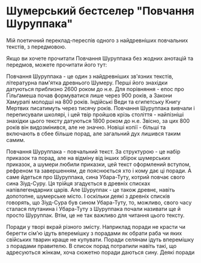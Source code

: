 # Шумерський бестселер "Повчання Шуруппака"

Мій поетичний переклад-переспів одного з найдревніших повчальних текстів, з передмовою.

Якщо ви хочете прочитати Повчання Шуруппака без жодних анотацій та передмов, можете прочитати його тут:



Повчання Шуруппака - це один з найдревніших зв'язних текстів, літературна пам'ятка древнього Шумеру. Перші його знахідки датуються приблизно 2600 роком до н.е. Для порівняння - епос про Ґільґамеша почав формуватися лише через 900 років, а Закони Хамурапі молодші на 800 років. Індійські Веди та єгипетську Книгу Мертвих писатимуть через тисячу років. Повчання Шуруппака вивчали і переписували школярі, і цей твір пройшов крізь століття - найпізніші знахідки цього тексту датуються 1800 роком до н.е. Звісно, за цих 800 років він видозмінився, але не значно. Новіші копії - більші та включають в сбее більше порад, але загальний дух лишився таким самим.

Повчання Шуруппака - повчальний текст. За структурою - це набір приказок та порад, але на відміну від інших збірок шумерських приказок, а шумери любили приказки, цей текст оформлений вступом, рефреном та завершенням, де пояснюється хто і кому дає ці поради. А саме йдеться про Шуруппака, сина Убара-Туту, котрий повчає свого сина Зіуд-Суру. Ця трійця згадується в древніх списках напівлегендарних царів. Але Шуруппак - це також древнє, навіть допотопне, шумерське місто. І оскільки деякі з древніх списків говорять, що Зіуд-Сура був сином Убара-Туту, то, можливо, свого часу сталася плутанина і Убара-Туту з Шуруппака почали називати ще й просто Шуруппак. Втім, це не так важливо для читання цього тексту.

Поради у творі вкрай різного змісту. Наприклад поради не красти чи берегти сім'ю ідуть вперемішку з порадами як обрати раба чи яких свійських тварин краще не купувати. Поради селянам ідуть вперемішку з порадами правителю. В список порад потрапили навіть такі, що адресуються жінкам, хоча сюжетно поради даються сину. Деякі поради прямо суперечать сучасним етичним нормам, а деякі можуть здатися занадто цинічними, хоча неправдивими їх не назвеш. Я триматиму інтригу - думаю, читач їх побачить сам. Зауважу, що ані поради "зуб за зуб", ані "золотого правила" тут нема. 

Твір є майже повністю світським, і навіть ті нечисленні згадки релігії є пізнішими вставками, яких не було у древніх записах. Шуруппак говорить про те, як треба себе поводити, але не пояснює це страхом перед карою богів, як можна було б очікувати. Пояснення, якщо він їх дає, є цілком життєві.

Текст достатньо добре зберігся. Є декілька копій і твір є доступним майже повністю, з декількома втраченими рядками. Багато рядків доступні лише частково. Про їх зміст можна здогадуватися з контексту, але іноді це зробити легко, а іноді складно. Деякі рядки, хоч доступні повністю, для нас є незрозумілими - так звані "темні місця". Мабуть, там згадуються невідомі нам повір'я, порівняння або гра слів.

Є цілком дослівні англійські переклади, поетичний російський і напівпоетичний український авторства Костянтина Тищенка. Переклад Тищенка дуже приємний на слух (на відміну від російського - і це я кажу не з політичних причин), але обмежувало те, що він, як науковець, намагався триматися оригіналу. Окрім того, він пропускав темні місця. Надихнувшись його текстом, і навіть дослівно використавши пару рядків з нього, я вирішив зробити поетичний переклад (або радше, як каже Іван Малкович - переспів) Повчань Шуруппака українською мовою. Адже Повчання Шуруппака - ні що інше, як поезія. 

Я намагався триматися оригіналу використовуючи дослівні англійські переклади. Але моєю основною ціллю був милозвучний та зрозумілий український текст, тому я дозволив собі певну свободу у викладі. Десь доповнив текст пригідними вставками. Десь забирав слова, що були геть не зрозумілі, або не сильно впливали на зміст. Деякі темні місця, де це було можливо, я частково переосмислив і зробив їх зрозумілішими. Між різночитаннями в перекладах я обирав простіший. Усі власні доповнення я позначив курсивом, де треба - лишив коментар. Є пару темних місць, які я лишив як є, тому не лякайтеся, якщо ви щось не зрозуміли. 

Джерела:

- [The Instructions of Shuruppak](https://etcsl.orinst.ox.ac.uk/section5/tr561.htm)
- The Instructions of Suruppak, Composite Text and Translation; Jeremiah Peterson (version 17 July 23)
- ["У ті дні, в ті далекі дні", Костянтин Тищенко](https://chtyvo.org.ua/authors/Tyschenko_Kostiantyn/U_ti_dni_v_ti_daleki_dni_Pershyi_u_sviti_siuzhetnyi_tekst/)
- От начала начал. Антология шумерской поэзии.
